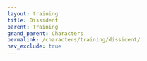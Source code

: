 ```yaml
---
layout: training
title: Dissident
parent: Training
grand_parent: Characters
permalink: /characters/training/dissident/
nav_exclude: true
---
```

